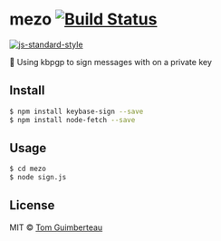 # mezo [![Build Status](https://img.shields.io/travis/jjperezaguinaga/keybase-sign/master.svg?style=flat-square)](https://travis-ci.org/tomguim/mezo)
[![js-standard-style](https://cdn.rawgit.com/feross/standard/master/badge.svg)](https://github.com/feross/standard)


🔑  Using kbpgp to sign messages with on a private key

## Install

```bash
$ npm install keybase-sign --save
$ npm install node-fetch --save
```

## Usage

```bash
$ cd mezo
$ node sign.js
```

## License

MIT © [Tom Guimberteau](https://keybase.io/tom_guimberteau)
